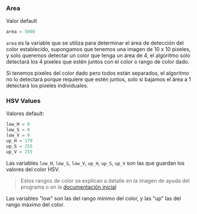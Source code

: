 ### Area

Valor default

```Python
area = 5000
```

`area` es la variable que se utiliza para determinar el área de detección del color establecido, supongamos que tenemos una imagen de 10 x 10 pixeles, y solo queremos detectar un color que tenga un área de 4, el algorítmo solo detectará los 4 pixeles que estén juntos con el color o rango de color dado.

Si tenemos pixeles del color dado pero todos están separados, el algoritmo no lo detectará porque requiere que estén juntos, solo si bajamos el área a 1 detectará los pixeles individuales.

### HSV Values

Valores default:

```Python
low_H = 0
low_S = 0
low_V = 0
up_H = 179
up_S = 255
up_V = 255
```

Las variables `low_H`, `low_S`, `low_V`, `up_H`, `up_S`, `up_V` son las que guardan los valores del color HSV.

> Estos rangos de color se explican a detalle en la imagen de ayuda del programa o en la [documentación inicial](https://github.com/AlbertoNM/color_detection_PyQt#images)

Las variables "low" son las del rango mínimo del color, y las "up" las del rango máximo del color.
